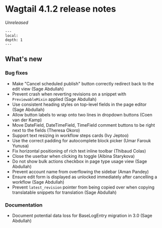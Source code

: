 # Wagtail 4.1.2 release notes

_Unreleased_

```{contents}
---
local:
depth: 1
---
```

## What's new

### Bug fixes

 * Make "Cancel scheduled publish" button correctly redirect back to the edit view (Sage Abdullah)
 * Prevent crash when reverting revisions on a snippet with `PreviewableMixin` applied (Sage Abdullah)
 * Use consistent heading styles on top-level fields in the page editor (Sage Abdullah)
 * Allow button labels to wrap onto two lines in dropdown buttons (Coen van der Kamp)
 * Move DateField, DateTimeField, TimeField comment buttons to be right next to the fields (Theresa Okoro)
 * Support text resizing in workflow steps cards (Ivy Jeptoo)
 * Use the correct padding for autocomplete block picker (Umar Farouk Yunusa)
 * Fix horizontal positioning of rich text inline toolbar (Thibaud Colas)
 * Close the userbar when clicking its toggle (Albina Starykova)
 * Do not show bulk actions checkbox in page type usage view (Sage Abdullah)
 * Prevent account name from overflowing the sidebar (Aman Pandey)
 * Ensure edit form is displayed as unlocked immediately after cancelling a workflow (Sage Abdullah)
 * Prevent `latest_revision` pointer from being copied over when copying translatable snippets for translation (Sage Abdullah)

### Documentation

 * Document potential data loss for BaseLogEntry migration in 3.0 (Sage Abdullah)
